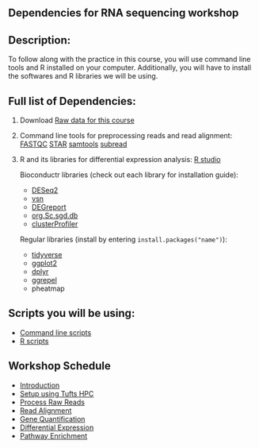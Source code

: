 ## Dependencies for RNA sequencing workshop

## Description:
To follow along with the practice in this course, you will use command line tools and R installed on your computer. Additionally, you will have to install the softwares and R libraries we will be using.

## Full list of Dependencies:
1. Download [Raw data for this course](https://tufts.box.com/v/intro-to-RNA-seq-material)

2. Command line tools for preprocessing reads and read alignment:
[FASTQC](https://www.bioinformatics.babraham.ac.uk/projects/fastqc/)
[STAR](https://github.com/alexdobin/STAR)
[samtools](http://www.htslib.org/download/)
[subread](http://subread.sourceforge.net)

 3. R and its libraries for differential expression analysis:
[R studio](https://www.google.com/search?client=safari&rls=en&q=r+studio&ie=UTF-8&oe=UTF-8)

    Bioconductr libraries (check out each library for installation guide):
    - [DESeq2](https://bioconductor.org/packages/release/bioc/html/DESeq2.html)
    - [vsn](https://bioconductor.org/packages/release/bioc/html/vsn.html)
    - [DEGreport](https://bioconductor.org/packages/release/bioc/html/DEGreport.html)
    - [org.Sc.sgd.db](https://bioconductor.org/packages/release/data/annotation/html/org.Sc.sgd.db.html)
    - [clusterProfiler](https://bioconductor.org/packages/release/bioc/html/clusterProfiler.html)

    Regular libraries (install by entering `install.packages("name")`):

    - [tidyverse](https://ggplot2.tidyverse.org)
    - [ggplot2](https://ggplot2.tidyverse.org)
    - [dplyr](https://dplyr.tidyverse.org)
    - [ggrepel](https://cran.r-project.org/web/packages/ggrepel/vignettes/ggrepel.html#installation)
    - pheatmap

## Scripts you will be using:
- [Command line scripts](08_bash_scripts.md)
- [R scripts](09_R_scripts.md)


## Workshop Schedule
- [Introduction](../README.md)
- [Setup using Tufts HPC](01_Setup.md)
- [Process Raw Reads](02_Quality_Control.md)
- [Read Alignment](03_Read_Alignment.md)
- [Gene Quantification](04_Gene_Quantification.md)
- [Differential Expression](05_Differential_Expression.md)
- [Pathway Enrichment](06_Pathway_Enrichment.md)
